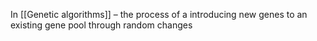 In [[Genetic algorithms]] – the process of a introducing new genes to an existing gene pool through random changes